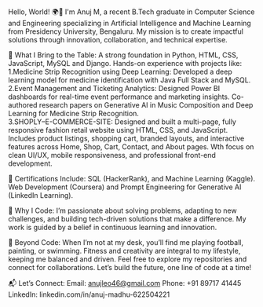 Hello, World! 🌍👋
I'm Anuj M, a recent B.Tech graduate in Computer Science and Engineering specializing in Artificial Intelligence and Machine Learning from Presidency University, Bengaluru. My mission is to create impactful solutions through innovation, collaboration, and technical expertise.

🔧 What I Bring to the Table:
A strong foundation in Python, HTML, CSS, JavaScript, MySQL and Django.
Hands-on experience with projects like:
1.Medicine Strip Recognition using Deep Learning: Developed a deep learning model for medicine identification with Java Full Stack and MySQL.   
2.Event Management and Ticketing Analytics: Designed Power BI dashboards for real-time event performance and marketing insights.
Co-authored research papers on Generative AI in Music Composition and Deep Learning for Medicine Strip Recognition.   
3.SHOPLY–E-COMMERCE-SITE: Designed and built a multi-page, fully responsive fashion retail website using HTML, CSS, and JavaScript.
Includes product listings, shopping cart, branded layouts, and interactive features across Home, Shop, Cart, Contact, and About pages.
Wth focus on clean UI/UX, mobile responsiveness, and professional front-end development.


🌟 Certifications Include:
SQL (HackerRank), and Machine Learning (Kaggle).
Web Development (Coursera) and Prompt Engineering for Generative AI (LinkedIn Learning).

🚀 Why I Code:
I’m passionate about solving problems, adapting to new challenges, and building tech-driven solutions that make a difference. My work is guided by a belief in continuous learning and innovation.

🎯 Beyond Code:
When I’m not at my desk, you’ll find me playing football, painting, or swimming. Fitness and creativity are integral to my lifestyle, keeping me balanced and driven.
Feel free to explore my repositories and connect for collaborations. Let’s build the future, one line of code at a time!

📬 Let’s Connect:
Email: anujleo46@gmail.com
Phone: +91 89717 41445
LinkedIn: linkedin.com/in/anuj-madhu-622504221
